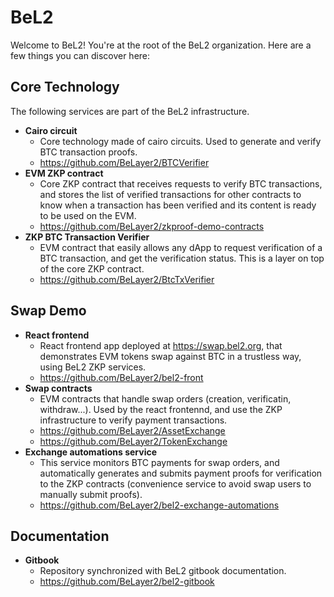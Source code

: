 # BeL2

Welcome to BeL2! You're at the root of the BeL2 organization. Here are a few things you can discover here:

## Core Technology

The following services are part of the BeL2 infrastructure.

- **Cairo circuit**
  - Core technology made of cairo circuits. Used to generate and verify BTC transaction proofs.
  - https://github.com/BeLayer2/BTCVerifier
- **EVM ZKP contract**
  - Core ZKP contract that receives requests to verify BTC transactions, and stores the list of verified transactions for other contracts to know when a transaction has been verified and its content is ready to be used on the EVM.
  - https://github.com/BeLayer2/zkproof-demo-contracts
- **ZKP BTC Transaction Verifier**
  - EVM contract that easily allows any dApp to request verification of a BTC transaction, and get the verification status. This is a layer on top of the core ZKP contract.
  - https://github.com/BeLayer2/BtcTxVerifier

## Swap Demo

- **React frontend**
  - React frontend app deployed at https://swap.bel2.org, that demonstrates EVM tokens swap against BTC in a trustless way, using BeL2 ZKP services.
  - https://github.com/BeLayer2/bel2-front
- **Swap contracts**
  - EVM contracts that handle swap orders (creation, verificatin, withdraw...). Used by the react frontennd, and use the ZKP infrastructure to verify payment transactions.
  - https://github.com/BeLayer2/AssetExchange
  - https://github.com/BeLayer2/TokenExchange
- **Exchange automations service**
  - This service monitors BTC payments for swap orders, and automatically generates and submits payment proofs for verification to the ZKP contracts (convenience service to avoid swap users to manually submit proofs).
  - https://github.com/BeLayer2/bel2-exchange-automations

## Documentation

- **Gitbook**
  - Repository synchronized with BeL2 gitbook documentation.
  - https://github.com/BeLayer2/bel2-gitbook